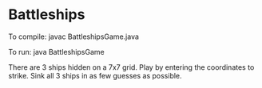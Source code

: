 # Battleships

To compile: javac BattleshipsGame.java

To run: java BattleshipsGame

There are 3 ships hidden on a 7x7 grid. Play by entering the coordinates to strike.
Sink all 3 ships in as few guesses as possible.

